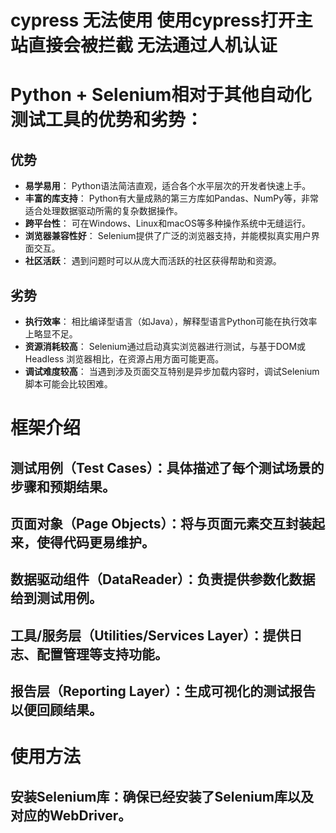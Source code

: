 # cypress 无法使用 使用cypress打开主站直接会被拦截 无法通过人机认证
# Python + Selenium相对于其他自动化测试工具的优势和劣势：
## 优势
- **易学易用**：
  Python语法简洁直观，适合各个水平层次的开发者快速上手。
- **丰富的库支持**：
  Python有大量成熟的第三方库如Pandas、NumPy等，非常适合处理数据驱动所需的复杂数据操作。
- **跨平台性**：
  可在Windows、Linux和macOS等多种操作系统中无缝运行。
- **浏览器兼容性好**：
  Selenium提供了广泛的浏览器支持，并能模拟真实用户界面交互。
- **社区活跃**：
  遇到问题时可以从庞大而活跃的社区获得帮助和资源。
## 劣势
- **执行效率**： 
   相比编译型语言（如Java），解释型语言Python可能在执行效率上略显不足。
- **资源消耗较高**： 
   Selenium通过启动真实浏览器进行测试，与基于DOM或Headless 浏览器相比，在资源占用方面可能更高。
- **调试难度较高**： 
   当遇到涉及页面交互特别是异步加载内容时，调试Selenium脚本可能会比较困难。

# 框架介绍
## 测试用例（Test Cases）：具体描述了每个测试场景的步骤和预期结果。
## 页面对象（Page Objects）：将与页面元素交互封装起来，使得代码更易维护。
## 数据驱动组件（DataReader）：负责提供参数化数据给到测试用例。
## 工具/服务层（Utilities/Services Layer）：提供日志、配置管理等支持功能。
## 报告层（Reporting Layer）：生成可视化的测试报告以便回顾结果。

# 使用方法 
## 安装Selenium库：确保已经安装了Selenium库以及对应的WebDriver。
